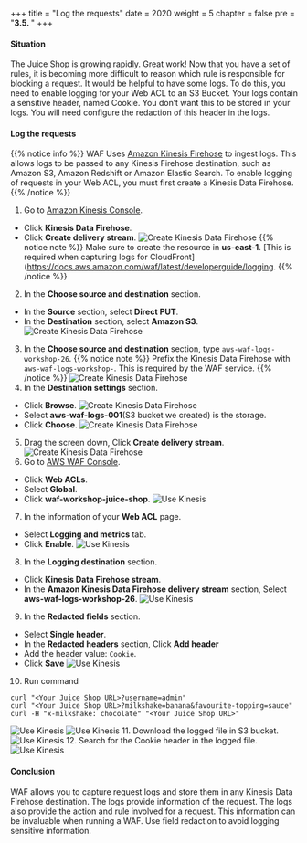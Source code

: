 +++
title = "Log the requests"
date = 2020
weight = 5
chapter = false
pre = "<b>3.5. </b>"
+++

#### Situation
The Juice Shop is growing rapidly. Great work! Now that you have a set of rules, it is becoming more difficult to reason which rule is responsible for blocking a request. It would be helpful to have some logs. To do this, you need to enable logging for your Web ACL to an S3 Bucket. Your logs contain a sensitive header, named Cookie. You don’t want this to be stored in your logs. You will need configure the redaction of this header in the logs.

#### Log the requests
{{% notice info %}} 
WAF Uses [Amazon Kinesis Firehose](https://aws.amazon.com/kinesis/data-firehose/) to ingest logs. This allows logs to be passed to any Kinesis Firehose destination, such as Amazon S3, Amazon Redshift or Amazon Elastic Search. To enable logging of requests in your Web ACL, you must first create a Kinesis Data Firehose.
{{% /notice %}}
1. Go to [Amazon Kinesis Console](https://us-east-1.console.aws.amazon.com/kinesis/home?region=us-east-1#/home).
* Click **Kinesis Data Firehose**.
* Click **Create delivery stream**.
![Create Kinesis Data Firehose](/images/3-useawswaf/3.5-logging/logging-001.png?width=90pc)
{{% notice note %}} 
Make sure to create the resource in **us-east-1**. [This is required when capturing logs for CloudFront](https://docs.aws.amazon.com/waf/latest/developerguide/logging.
{{% /notice %}}
2. In the **Choose source and destination** section.
* In the **Source** section, select **Direct PUT**.
* In the **Destination** section, select **Amazon S3**.
![Create Kinesis Data Firehose](/images/3-useawswaf/3.5-logging/logging-002.png?width=90pc)
3. In the **Choose source and destination** section, type ```aws-waf-logs-workshop-26```.
{{% notice note %}} 
Prefix the Kinesis Data Firehose with ```aws-waf-logs-workshop-```. This is required by the WAF service.
{{% /notice %}}
![Create Kinesis Data Firehose](/images/3-useawswaf/3.5-logging/logging-003.png?width=90pc)
4. In the **Destination settings** section.
* Click **Browse**.
![Create Kinesis Data Firehose](/images/3-useawswaf/3.5-logging/logging-004.png?width=90pc)
* Select **aws-waf-logs-001**(S3 bucket we created) is the storage.
* Click **Choose**.
![Create Kinesis Data Firehose](/images/3-useawswaf/3.5-logging/logging-005.png?width=90pc)
5. Drag the screen down, Click **Create delivery stream**.
![Create Kinesis Data Firehose](/images/3-useawswaf/3.5-logging/logging-006.png?width=90pc)
6. Go to [AWS WAF Console](https://console.aws.amazon.com/wafv2/homev2/start).
* Click **Web ACLs**.
* Select **Global**.
* Click **waf-workshop-juice-shop**.
![Use Kinesis](/images/3-useawswaf/3.5-logging/logging-007.png?width=90pc)
7. In the information of your **Web ACL** page.
* Select **Logging and metrics** tab.
* Click **Enable**.
![Use Kinesis](/images/3-useawswaf/3.5-logging/logging-008.png?width=90pc)
8. In the **Logging destination** section.
* Click **Kinesis Data Firehose stream**.
* In the **Amazon Kinesis Data Firehose delivery stream** section, Select **aws-waf-logs-workshop-26**.
![Use Kinesis](/images/3-useawswaf/3.5-logging/logging-009.png?width=90pc)
9. In the **Redacted fields** section.
* Select **Single header**.
* In the **Redacted headers** section, Click **Add header**
* Add the header value: ```Cookie```.
* Click **Save**
![Use Kinesis](/images/3-useawswaf/3.5-logging/logging-010.png?width=90pc)
10. Run command
```
curl "<Your Juice Shop URL>?username=admin"
curl "<Your Juice Shop URL>?milkshake=banana&favourite-topping=sauce"
curl -H "x-milkshake: chocolate" "<Your Juice Shop URL>"
```
![Use Kinesis](/images/3-useawswaf/3.5-logging/logging-011.png?width=60pc)
![Use Kinesis](/images/3-useawswaf/3.5-logging/logging-012.png?width=60pc)
11. Download the logged file in S3 bucket.
![Use Kinesis](/images/3-useawswaf/3.5-logging/logging-013.png?width=90pc)
12. Search for the Cookie header in the logged file.
![Use Kinesis](/images/3-useawswaf/3.5-logging/logging-014.png?width=50pc)
#### Conclusion
WAF allows you to capture request logs and store them in any Kinesis Data Firehose destination. The logs provide information of the request. The logs also provide the action and rule involved for a request. This information can be invaluable when running a WAF. Use field redaction to avoid logging sensitive information.